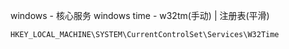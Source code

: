 
windows - 核心服务 windows time - w32tm(手动) | 注册表(平滑)

```cmd
HKEY_LOCAL_MACHINE\SYSTEM\CurrentControlSet\Services\W32Time
```
